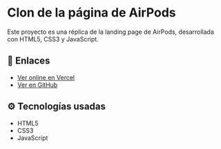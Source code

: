 # Clon de la página de AirPods

Este proyecto es una réplica de la landing page de AirPods, desarrollada con HTML5, CSS3 y JavaScript.

## 🔗 Enlaces

- [Ver online en Vercel](https://airpods-clone-two.vercel.app)
- [Ver en GitHub](https://github.com/NataliaNova/airpods-clone-Two)

## ⚙️ Tecnologías usadas

- HTML5
- CSS3
- JavaScript

